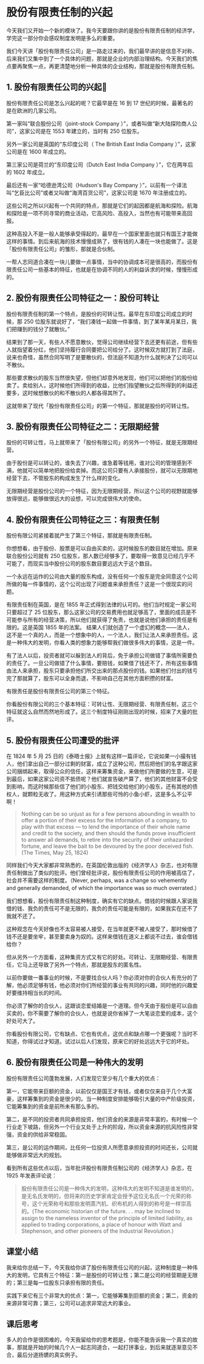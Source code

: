 # 股份有限责任制的兴起
今天我们又开始一个新的模块了。我今天要跟你讲的是股份有限责任制的经济学，学完这一部分你会感叹制度发明是多么的重要。

我们今天讲「股份有限责任公司」是一路走过来的，我们最早讲的是信息不对称、后来我们又集中到了一个具体的问题，那就是企业的内部治理结构。今天我们的焦点要再聚焦一点，再更清楚地分析一种具体的企业结构，那就是股份有限责任制。

## 1. 股份有限责任公司的兴起
股份有限责任公司是怎么兴起的呢？它最早是在 16 到 17 世纪的时候，最著名的是在欧洲的几家公司。

第一家叫“联合股份公司（joint-stock Company ）”，或者叫做“新大陆探险商人公司”，这家公司是在 1553 年建立的，当时有 250 位股东。

另外一家公司是英国的“东印度公司（ The British East India Company ）”，这家公司是在 1600 年成立的。

第三家公司是荷兰的“东印度公司（Dutch East India Company ）”，它在两年后的 1602 年成立。

最后还有一家“哈德逊湾公司（Hudson's Bay Company ）”，以前有一个译法叫“乞臣比公司”或者又叫做“海湾百货公司”，这家公司是 1670 年注册成立的。

这些公司之所以兴起有一个共同的特点，那就是它们的起因都是航海和探险。航海和探险是一项不同寻常的商业活动，它高风险、高投入，当然也有可能带来高回报。

这种高投入不是一般人能够承受得起的，最早在一个国家里面也就只有国王才能做这样的事情。到后来航海的技术慢慢成熟了，很有钱的人凑在一块也能做了。这是「股份有限责任公司」的雏形，那就是合伙制。

一帮人志同道合凑在一块儿要做一点事情，当中的协调成本可是很高的，而股份有限责任公司一些基本的特征，也就是在协调不同的人的利益诉求的时候，慢慢形成的。

## 2. 股份有限责任公司特征之一：股份可转让
股份有限责任制的第一个特点，是股份的可转让性。最早在东印度公司成立的时候，那 250 位股东就说好了，“我们凑钱一起做一件事情，到了某年某月某日，我们把赚到的钱分了就散伙。”

结果到了那一天，有些人不愿意散伙，觉得公司继续经营下去还更有前途，但有些人就指望着分红，他们坚持履行合同要把公司给分了。这时候双方就打到了法庭，说来也奇怪，虽然合同写明了是要散伙的，但法庭不知道为什么就判决了公司可以不散伙。

那些要求散伙的股东当然很失望，但他们却意外地发现，他们可以把他们的股份给卖了。卖给别人，这时候他们所得到的收益，比他们指望散伙之后所得到的利益还要多，这时候想散伙的和不散伙的人都各得其所了。

这就带来了现代「股份有限责任公司」的第一个特征，那就是股份的可转让性。

## 3. 股份有限责任公司特征之二：无限期经营
股份的可转让性，马上就带来了「股份有限公司」的另外一个特征，就是无限期经营。

由于股份是可以转让的，谁失去了兴趣，谁急着等钱用，谁对公司的管理感到不满，他就可以简单地把股份给卖掉。而这公司只要有人承接股份，就可以无限期地经营下去，不管股东的构成发生了什么样的变化。

无限期经营是股份公司的一个特征，因为无限期经营，所以这个公司的视野就能够放得很远，能够做很远大的设想，可以完成很伟大的使命。

## 4. 股份有限责任公司特征之三：有限责任制
股份有限公司紧接着就产生了第三个特征，那就是有限责任制。

你想想看，由于股份、股票是可以自由买卖的，这时候股东的数目就在增加。原来联合股份公司就有 250 位股东，那人数已经够多了，要取得一致意见已经几乎不可能了，而现实当中股份公司的股东数目要远远大于这个数目。

一个永远在运作的公司由大量的股东构成，没有任何一个股东是完全同意这个公司所做的每一件事情的，这个公司出现了问题谁来承担责任？这是一个很现实的问题。

有限责任制在英国，是在 1855 年正式得到法律的认可的。他们当时规定一家公司只要超过了 25 位股东，那么这家公司的交易费用也就足够高了，里面的成员是不可能参与所有的经营决策，所以他们就获得了免责，也就是说他们承担的责任是有限的。这是英国 1855 年的法案。
结果人们就创造了一个虚幻的概念——法人，这不是一个真的人，而是一个想象中的人，一个法人，我们让法人来承担责任。这是一种伟大的发明，你看人类的想象力能够帮我们做很多伟大的事情，这是一件。

有了法人以后，投资者就可以躲到法人的背后，免于承担公司做错了事情所需要负的责任了。一旦公司做错了什么事情，要赔钱，如果借了钱还不了，所有这些事情由法人来承担，股东只要承担他们所交出来的那点股份的钱。如果他们付出的钱亏完了那就算了，股东可以全身而退，不影响自己在其他方面积攒的财富。

有限责任是股份有限责任公司的第三个特征。

你看股份有限公司的三个基本特征：可转让性、无限期经营、有限责任制，这三个特征就这么自然而然地形成了。这三个制度特征刚刚出现的时候，招来了大量的批评。

## 5. 股份有限责任公司遭受的批评
在 1824 年 5 月 25 日的《泰晤士报》上就有这样一篇评论，它说如果一小撮有钱人，他们拿出自己一部分过剩的财富，成立了这种公司，然后把他们的名字跟这家公司捆绑起来，取得公众的信任，这样来筹集资金，来做他们所要做的生意，可是到最后，如果这家公司资不抵债呢？他们就宣告破产算了，他们的其他财富不会受到影响，而这时候那些信了他们的小股东、把钱交给他们的小股东，还有其他的债权人，就颗粒无收了。用这种方式来引诱那些可怜的小鱼小虾，这是多么不公平啊！ 

> Nothing can be so unjust as for a few persons abounding in wealth to offer a portion of their excess for the information of a company, to play with that excess — to lend the importance of their whole name and credit to the society, and then should the funds prove insufficient to answer all demands, to retire into the security of their unhazarded fortune, and leave the bait to be devoured by the poor deceived fish. (The Times, May 25, 1824)

同样我们今天大家都非常熟悉的，在英国伦敦出版的《经济学人》杂志，也对有限责任制做出了类似的批评。他们曾经批评说，股份有限责任公司的作用被高估了，社会并不需要这样的制度。（Never, perhaps, was a change so vehemently and generally demanded, of which the importance was so much overrated.）

我们想想看，股份有限责任制这种制度，确实有它的缺点。借钱的时候跟人家说我借的钱、我负的责任可不是无限的，我负的责任可能是有限的，如果我实在还不了我就不还了。

这种观念在今天好像也不太容易被人接受，在当年就更不被人接受了，那时候借了钱不还是要坐牢，甚至要卖身为奴的。这样来借钱在道义上都说不过去，谁会借钱给你？

但从另外一个方面看，这种集资方式又有它的好处。可转让、无限期经营、有限责任，它马上还导致了另外一个特点，那就是股东的匿名性。

以前你要做一番事业的时候，不是要找合伙人吗？你必须对你的合伙人有充分的了解，他必须足够有钱，他必须对你们所经营的事业有共同的兴趣，同时他的兴趣爱好要维持相当长的时间。

你必须了解你的合伙人，这跟谈恋爱结婚是一个道理。但今天由于股份是可以自由买卖的，你不需要了解你的合伙人，也就是说你省掉了一大笔谈恋爱的成本，这个好处可大了。

你看股份有限公司，它有缺点、它也有优点，这优点和缺点哪一个更强呢？当时不知道，你得试过才知道。试过以后人们发现，原来它的好处远远大于它的坏处。

## 6. 股份有限责任公司是一种伟大的发明
股份有限责任公司蓬勃发展，人们发现它至少有几个重大的优点：

第一，它能带来巨额的资金，以前仅仅是国王才有钱，或者仅仅来自于几个大富豪，这样筹集到的资金是很少的。当一种制度安排能够吸引大量的中产阶级投资，它能筹集到的资金是前所未有那么多的。

第二，是不同的投资者共同承担投资，他们资金的来源是非常丰富的，有时候一个行业走下坡路，但另外一个行业又处于上升的阶段，所以资金来源的抗风险性非常强，资金的供给非常稳固。

第三，是公司的运作期间，比任何一位投资人所愿意承担投资的时间还长，公司就能够做非常远大的规划。

看到所有这些优点以后，当年批评股份有限责任制公司的《经济学人》杂志，在 1925 年发表评论说：

> 股份有限责任公司是一种伟大的发明，这种伟大的发明不知道是谁发明的，是无名氏发明的，但将来的历史学家肯定会授予这位无名氏一个光荣的称号，这个光荣称号和那些发明蒸汽机、织布机的人得到的称号是一样崇高的。(The economic historian of the future. . . may be inclined to assign to the nameless inventor of the principle of limited liability, as applied to trading corporations, a place of honour with Watt and Stephenson, and other pioneers of the Industrial Revolution.)

## 课堂小结
我来给你总结一下，今天我给你讲了股份有限责任公司的兴起，这种制度是一种伟大的发明，它具有三个特征：第一是股份的可转让性；第二是公司的经营期是无限的；第三是每一位股东只承担有限的责任。

实践下来它有三个非常大的优点：第一，它能够筹集到巨额的资金；第二，资金的来源非常可靠；第三，公司可以追求非常远大的事业。
## 课后思考
多人的合作是很困难的，今天我留给你的思考题是，你能不能告诉我一个真实的故事，那就是开始的时候几个人一起志同道合，一起打拼事业，到后来就逐渐意见不合，最后分道扬镳的真实例子。